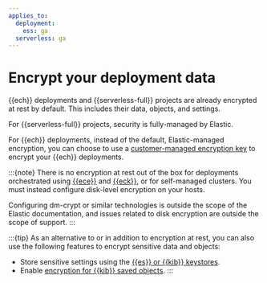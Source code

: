 ```yaml
---
applies_to:
  deployment:
    ess: ga
  serverless: ga
---
```


# Encrypt your deployment data

{{ech}} deployments and {{serverless-full}} projects are already encrypted at rest by default. This includes their data, objects, and settings. 

For {{serverless-full}} projects, security is fully-managed by Elastic. 

For {{ech}} deployments, instead of the default, Elastic-managed encryption, you can choose to use a [customer-managed encryption key](encrypt-deployment-with-customer-managed-encryption-key.md) to encrypt your {{ech}} deployments.


:::{note}
There is no encryption at rest out of the box for deployments orchestrated using [{{ece}}](secure-your-elastic-cloud-enterprise-installation.md) and [{{eck}}](secure-your-eck-installation.md), or for self-managed clusters. You must instead configure disk-level encryption on your hosts. 

Configuring dm-crypt or similar technologies is outside the scope of the Elastic documentation, and issues related to disk encryption are outside the scope of support.
:::


:::{tip}
As an alternative to or in addition to encryption at rest, you can also use the following features to encrypt sensitive data and objects: 

- Store sensitive settings using the [{{es}} or {{kib}} keystores](secure-settings.md).
- Enable [encryption for {{kib}} saved objects](secure-saved-objects.md).
:::